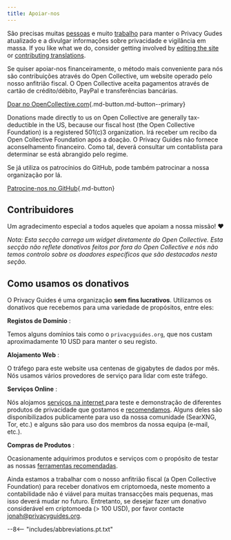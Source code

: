 ```yaml
---
title: Apoiar-nos
---
```


<!-- markdownlint-disable MD036 -->
São precisas muitas [pessoas](https://github.com/privacyguides/privacyguides.org/graphs/contributors) e muito [trabalho](https://github.com/privacyguides/privacyguides.org/pulse/monthly) para manter o Privacy Gudes atualizado e a divulgar informações sobre privacidade e vigilância em massa. If you like what we do, consider getting involved by [editing the site](https://github.com/privacyguides/privacyguides.org) or [contributing translations](https://crowdin.com/project/privacyguides).

Se quiser apoiar-nos financeiramente, o método mais conveniente para nós são contribuições através do Open Collective, um website operado pelo nosso anfitrião fiscal. O Open Collective aceita pagamentos através de cartão de crédito/débito, PayPal e transferências bancárias.

[Doar no OpenCollective.com](https://opencollective.com/privacyguides/donate ""){.md-button.md-button--primary}

Donations made directly to us on Open Collective are generally tax-deductible in the US, because our fiscal host (the Open Collective Foundation) is a registered 501(c)3 organization. Irá receber um recibo da Open Collective Foundation após a doação. O Privacy Guides não fornece aconselhamento financeiro. Como tal, deverá consultar um contablista para determinar se está abrangido pelo regime.

Se já utiliza os patrocínios do GitHub, pode também patrocinar a nossa organização por lá.

[Patrocine-nos no GitHub](https://github.com/sponsors/privacyguides ""){.md-button}

## Contribuidores

Um agradecimento especial a todos aqueles que apoiam a nossa missão! :heart:

*Nota: Esta secção carrega um widget diretamente do Open Collective. Esta secção não reflete donativos feitos por fora do Open Collective e nós não temos controlo sobre os doadores específicos que são destacados nesta seção.*

<script src="https://opencollective.com/privacyguides/banner.js"></script>

## Como usamos os donativos

O Privacy Guides é uma organização **sem fins lucrativos**. Utilizamos os donativos que recebemos para uma variedade de propósitos, entre eles:

**Registos de Domínio**
:

Temos alguns domínios tais como o `privacyguides.org`, que nos custam aproximadamente 10 USD para manter o seu registo.

**Alojamento Web**
:

O tráfego para este website usa centenas de gigabytes de dados por mês. Nós usamos vários provedores de serviço para lidar com este tráfego.

**Serviços Online**
:

Nós alojamos [ serviços na internet ](https://privacyguides.net) para teste e demonstração de diferentes produtos de privacidade que gostamos e [recomendamos](../tools.md). Alguns deles são disponibilizados publicamente para uso da nossa comunidade (SearXNG, Tor, etc.) e alguns são para uso dos membros da nossa equipa (e-mail, etc.).

**Compras de Produtos**
:

Ocasionamente adquirimos produtos e serviços com o propósito de testar as nossas [ferramentas recomendadas](../tools.md).

Ainda estamos a trabalhar com o nosso anfitrião fiscal (a Open Collective Foundation) para receber donativos em criptomoeda, neste momento a contabilidade não é viável para muitas transacções mais pequenas, mas isso deverá mudar no futuro. Entretanto, se desejar fazer um donativo considerável em criptomoeda (> 100 USD), por favor contacte [jonah@privacyguides.org](mailto:jonah@privacyguides.org).

--8<-- "includes/abbreviations.pt.txt"
